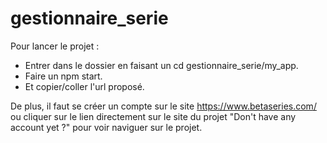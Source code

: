# gestionnaire_serie

Pour lancer le projet :
- Entrer dans le dossier en faisant un cd gestionnaire_serie/my_app.
- Faire un npm start.
- Et copier/coller l'url proposé.

De plus, il faut se créer un compte sur le site https://www.betaseries.com/ ou cliquer sur le lien directement sur le site du projet "Don't have any account yet ?" pour voir naviguer sur le projet.
